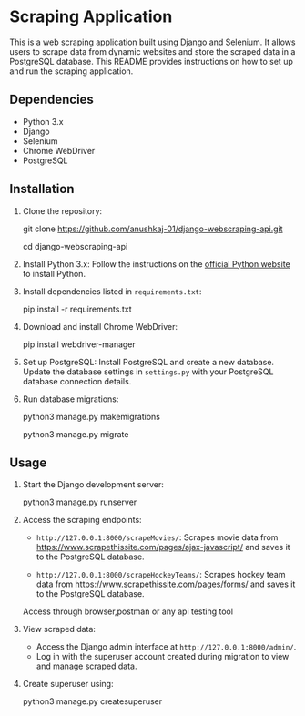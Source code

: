 # Scraping Application

This is a web scraping application built using Django and Selenium. It allows users to scrape data from dynamic websites and store the scraped data in a PostgreSQL database. This README provides instructions on how to set up and run the scraping application.

## Dependencies

- Python 3.x
- Django
- Selenium
- Chrome WebDriver
- PostgreSQL

## Installation

1. Clone the repository:

    git clone https://github.com/anushkaj-01/django-webscraping-api.git
    
    cd django-webscraping-api

2. Install Python 3.x: Follow the instructions on the [official Python website](https://www.python.org/) to install Python.

3. Install dependencies listed in `requirements.txt`:

    pip install -r requirements.txt

4. Download and install Chrome WebDriver:

    pip install webdriver-manager

5. Set up PostgreSQL: Install PostgreSQL and create a new database. Update the database settings in `settings.py` with your PostgreSQL database connection details.

6. Run database migrations:

    python3 manage.py makemigrations

    python3 manage.py migrate

## Usage

1. Start the Django development server:

    python3 manage.py runserver

2. Access the scraping endpoints:

   - `http://127.0.0.1:8000/scrapeMovies/`: Scrapes movie data from https://www.scrapethissite.com/pages/ajax-javascript/ and saves it to the PostgreSQL database.

   - `http://127.0.0.1:8000/scrapeHockeyTeams/`: Scrapes hockey team data from https://www.scrapethissite.com/pages/forms/ and saves it to the PostgreSQL database.
     
   Access through browser,postman or any api testing tool

3. View scraped data:
   - Access the Django admin interface at `http://127.0.0.1:8000/admin/`.
   - Log in with the superuser account created during migration to view and manage scraped data.

4. Create superuser using:

    python3 manage.py createsuperuser
